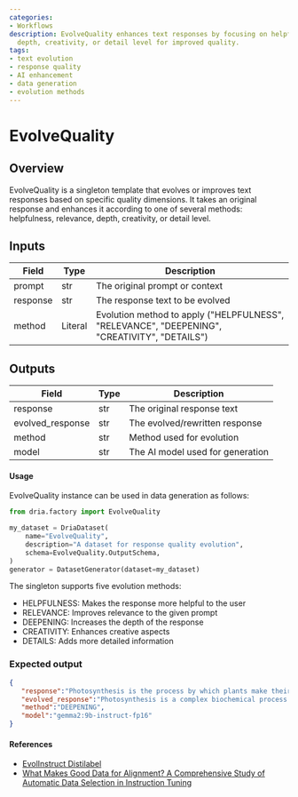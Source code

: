 ```yaml
---
categories:
- Workflows
description: EvolveQuality enhances text responses by focusing on helpfulness, relevance,
  depth, creativity, or detail level for improved quality.
tags:
- text evolution
- response quality
- AI enhancement
- data generation
- evolution methods
---
```


# EvolveQuality

## Overview
EvolveQuality is a singleton template that evolves or improves text responses based on specific quality dimensions. It takes an original response and enhances it according to one of several methods: helpfulness, relevance, depth, creativity, or detail level.

## Inputs
| Field | Type | Description |
|-------|------|-------------|
| prompt | str | The original prompt or context |
| response | str | The response text to be evolved |
| method | Literal | Evolution method to apply ("HELPFULNESS", "RELEVANCE", "DEEPENING", "CREATIVITY", "DETAILS") |

## Outputs
| Field | Type | Description |
|-------|------|-------------|
| response | str | The original response text |
| evolved_response | str | The evolved/rewritten response |
| method | str | Method used for evolution |
| model | str | The AI model used for generation |

#### Usage

EvolveQuality instance can be used in data generation as follows:

```python
from dria.factory import EvolveQuality

my_dataset = DriaDataset(
    name="EvolveQuality",
    description="A dataset for response quality evolution",
    schema=EvolveQuality.OutputSchema,
)
generator = DatasetGenerator(dataset=my_dataset)
```

The singleton supports five evolution methods:
- HELPFULNESS: Makes the response more helpful to the user
- RELEVANCE: Improves relevance to the given prompt
- DEEPENING: Increases the depth of the response
- CREATIVITY: Enhances creative aspects
- DETAILS: Adds more detailed information

### Expected output

```json
{
   "response":"Photosynthesis is the process by which plants make their own food using sunlight.",
   "evolved_response":"Photosynthesis is a complex biochemical process through which plants, algae, and some bacteria convert light energy into chemical energy. This process occurs in the chloroplasts of plant cells and involves two main stages: the light-dependent reactions and the light-independent reactions (Calvin cycle). During the light-dependent reactions, chlorophyll and other pigments in the thylakoid membranes absorb sunlight, which drives the splitting of water molecules into oxygen, protons, and electrons. This creates a proton gradient that powers the production of ATP. The light-independent reactions use the energy from ATP and NADPH (produced in the light-dependent reactions) to fix carbon dioxide from the air into glucose through a series of enzymatic reactions. This glucose serves as the primary energy source for the plant and can be used to synthesize other organic compounds necessary for growth and development. Photosynthesis is crucial for life on Earth, as it produces oxygen as a byproduct and forms the base of most food chains in ecosystems.",
   "method":"DEEPENING",
   "model":"gemma2:9b-instruct-fp16"
}
```

#### References
- [EvolInstruct Distilabel](https://distilabel.argilla.io/latest/components-gallery/tasks/evolquality/)
- [What Makes Good Data for Alignment? A Comprehensive Study of Automatic Data Selection in Instruction Tuning](https://arxiv.org/abs/2312.15685)